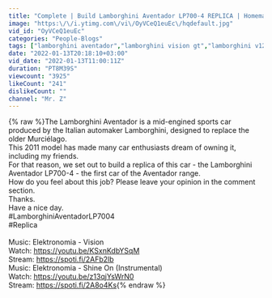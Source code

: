 ```yaml
---
title: "Complete | Build Lamborghini Aventador LP700-4 REPLICA | Homemade Lamborghini Aventador LP700-4."
image: "https:\/\/i.ytimg.com\/vi\/OyVCeQ1euEc\/hqdefault.jpg"
vid_id: "OyVCeQ1euEc"
categories: "People-Blogs"
tags: ["lamborghini aventador","lamborghini vision gt","lamborghini v12 vision gt"]
date: "2022-01-13T20:18:10+03:00"
vid_date: "2022-01-13T11:00:11Z"
duration: "PT8M39S"
viewcount: "3925"
likeCount: "241"
dislikeCount: ""
channel: "Mr. Z"
---
```

{% raw %}The Lamborghini Aventador is a mid-engined sports car produced by the Italian automaker Lamborghini, designed to replace the older Murciélago.<br />This 2011 model has made many car enthusiasts dream of owning it, including my friends.<br />For that reason, we set out to build a replica of this car - the Lamborghini Aventador LP700-4 - the first car of the Aventador range.<br />How do you feel about this job? Please leave your opinion in the comment section.<br />Thanks.<br />Have a nice day.<br />#LamborghiniAventadorLP7004<br />#Replica<br /><br />Music: Elektronomia - Vision<br />Watch: <a rel="nofollow" target="blank" href="https://youtu.be/KSxnKdbYSqM">https://youtu.be/KSxnKdbYSqM</a><br />Stream: <a rel="nofollow" target="blank" href="https://spoti.fi/2AFb2lb">https://spoti.fi/2AFb2lb</a> <br />Music: Elektronomia - Shine On (Instrumental)<br />Watch: <a rel="nofollow" target="blank" href="https://youtu.be/z13qjYsWrN0">https://youtu.be/z13qjYsWrN0</a><br />Stream: <a rel="nofollow" target="blank" href="https://spoti.fi/2A8o4Ks">https://spoti.fi/2A8o4Ks</a>{% endraw %}
